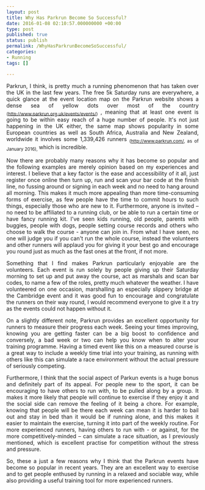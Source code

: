 ```yaml
---
layout: post
title: Why Has Parkrun Become So Successful?
date: 2016-01-08 02:10:57.000000000 +00:00
type: post
published: true
status: publish
permalink: /WhyHasParkrunBecomeSoSuccessful/
categories:
- Running
tags: []

---
```

<p class="western" align="JUSTIFY">Parkrun, I think, is pretty much a running phenomenon that has taken over the UK in the last few years. The free 5k Saturday runs are everywhere, a quick glance at the event location map on the Parkrun website shows a dense sea of yellow dots over most of the country <sub>(<a href="http://www.parkrun.org.uk/events/events/">http://www.parkrun.org.uk/events/events/</a>) </sub>, meaning that at least one event is going to be within easy reach of a huge number of people. It's not just happening in the UK either, the same map shows popularity in some European countries as well as South Africa, Australia and New Zealand, worldwide it involves some 1,339,426 runners <sub>(<a href="http://www.parkrun.com/">http://www.parkrun.com/</a>, as of January 2016), </sub>which is incredible.</p>

<p class="western" align="JUSTIFY">Now there are probably many reasons why it has become so popular and the following examples are merely opinion based on my experiences and interest. I believe that a key factor is the ease and accessibility of it all, just register once online then turn up, run and scan your bar code at the finish line, no fussing around or signing in each week and no need to hang around all morning. This makes it much more appealing than more time-consuming forms of exercise, as few people have the time to commit hours to such things, especially those who are new to it. Furthermore, anyone is invited – no need to be affiliated to a running club, or be able to run a certain time or have fancy running kit. I've seen kids running, old people, parents with buggies, people with dogs, people setting course records and others who choose to walk the course - anyone can join in. From what I have seen, no one will judge you if you can't run the whole course, instead the volunteers and other runners will applaud you for giving it your best go and encourage you round just as much as the fast ones at the front, if not more.</p>

<p class="western" align="JUSTIFY">Something that I find makes Parkrun particularly enjoyable are the volunteers. Each event is run solely by people giving up their Saturday morning to set up and put away the course, act as marshals and scan bar codes, to name a few of the roles, pretty much whatever the weather. I have volunteered on one occasion, marshalling an especially slippery bridge at the Cambridge event and it was good fun to encourage and congratulate the runners on their way round, I would recommend everyone to give it a try as the events could not happen without it.</p>

<p class="western" align="JUSTIFY">On a slightly different note, Parkrun provides an excellent opportunity for runners to measure their progress each week. Seeing your times improving, knowing you are getting faster can be a big boost to confidence and conversely, a bad week or two can help you know when to alter your training programme. Having a timed event like this on a measured course is a great way to include a weekly time trial into your training, as running with others like this can simulate a race environment without the actual pressure of seriously competing.</p>

<p class="western" align="JUSTIFY">Furthermore, I think that the social aspect of Parkun events is a huge bonus and definitely part of its appeal. For people new to the sport, it can be encouraging to have others to run with, to be pulled along by a group. It makes it more likely that people will continue to exercise if they enjoy it and the social side can remove the feeling of it being a chore. For example, knowing that people will be there each week can mean it is harder to bail out and stay in bed than it would be if running alone, and this makes it easier to maintain the exercise, turning it into part of the weekly routine. For more experienced runners, having others to run with - or against, for the more competitively-minded – can simulate a race situation, as I previously mentioned, which is excellent practise for competition without the stress and pressure.</p>

<p class="western" align="JUSTIFY">So, these a just a few reasons why I think that the Parkrun events have become so popular in recent years. They are an excellent way to exercise and to get people enthused by running in a relaxed and sociable way, while also providing a useful training tool for more experienced runners.</p>
